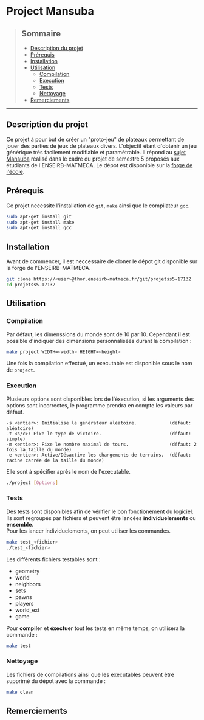 # Project Mansuba


>## Sommaire
>
>- [Description du projet](#description-du-projet)
>- [Prérequis](#prérequis)
>- [Installation](#installation)
>- [Utilisation](#utilisation)
>    - [Compilation](#compilation)
>    - [Execution](#execution)
>    - [Tests](#tests)
>    - [Nettoyage](#nettoyage)
>- [Remerciements](#tests)

---


## Description du projet

Ce projet à pour but de créer un "proto-jeu" de plateaux permettant de jouer des parties de jeux de plateaux divers. L'objectif étant d'obtenir un jeu générique très facilement modifiable et paramétrable.
Il répond au [sujet Mansuba](https://www.labri.fr/perso/renault/working/teaching/projets/2022-23-S5-Mansuba.php) réalisé dans le cadre du projet de semestre 5 proposés aux étudiants de l'ENSEIRB-MATMECA.
Le dépot est disponible sur la [forge de l'école](
https://thor.enseirb-matmeca.fr/ruby/projects/projetss5).


## Prérequis

Ce projet necessite l'installation de `git`, `make` ainsi que le compilateur `gcc`.
```sh
sudo apt-get install git
sudo apt-get install make
sudo apt-get install gcc
```


## Installation

Avant de commencer, il est neccessaire de cloner le dépot git disponible sur la forge de l'ENSEIRB-MATMECA.
```sh
git clone https://<user>@thor.enseirb-matmeca.fr/git/projetss5-17132
cd projetss5-17132
```


## Utilisation


### Compilation

Par défaut, les dimenssions du monde sont de 10 par 10. Cependant il est possible d'indiquer des dimensions personnaliséés durant la compilation :
```sh
make project WIDTH=<width> HEIGHT=<height>
```
Une fois la compilation effectué, un executable est disponible sous le nom de `project`.


### Execution

Plusieurs options sont disponibles lors de l'éxecution, si les arguments des options sont incorrectes, le programme prendra en compte les valeurs par défaut.
```
-s <entier>: Initialise le générateur aléatoire.            (défaut: aléatoire)
-t <s/c>: Fixe le type de victoire.                         (défaut: simple)
-m <entier>: Fixe le nombre maximal de tours.               (défaut: 2 fois la taille du monde)
-e <entier>: Active/Désactive les changements de terrains.  (défaut: racine carrée de la taille du monde)
```

Elle sont à spécifier après le nom de l'executable.
```sh
./project [Options]
```


### Tests

Des tests sont disponibles afin de vérifier le bon fonctionement du logiciel. Ils sont regroupés par fichiers et peuvent être lancées **individuelements** ou **ensemble**. \
Pour les lancer individuelements, on peut utiliser les commandes.
```sh
make test_<fichier>
./test_<fichier>
```
Les différents fichiers testables sont :
- geometry
- world
- neighbors
- sets
- pawns
- players
- world_ext
- game

Pour **compiler** et **éxectuer** tout les tests en même temps, on utilisera la commande :
```sh
make test
```

### Nettoyage

Les fichiers de compilations ainsi que les executables peuvent être supprimé du dépot avec la commande :
```sh
make clean
```

## Remerciements
